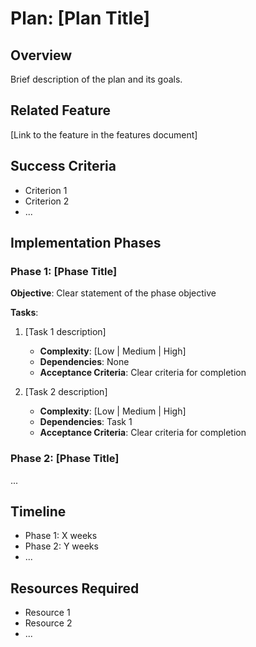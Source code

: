 # Plan: [Plan Title]

## Overview

Brief description of the plan and its goals.

## Related Feature

[Link to the feature in the features document]

## Success Criteria

- Criterion 1
- Criterion 2
- ...

## Implementation Phases

### Phase 1: [Phase Title]

**Objective**: Clear statement of the phase objective

**Tasks**:

1. [Task 1 description]
   - **Complexity**: [Low | Medium | High]
   - **Dependencies**: None
   - **Acceptance Criteria**: Clear criteria for completion

2. [Task 2 description]
   - **Complexity**: [Low | Medium | High]
   - **Dependencies**: Task 1
   - **Acceptance Criteria**: Clear criteria for completion

### Phase 2: [Phase Title]

...

## Timeline

- Phase 1: X weeks
- Phase 2: Y weeks
- ...

## Resources Required

- Resource 1
- Resource 2
- ...
